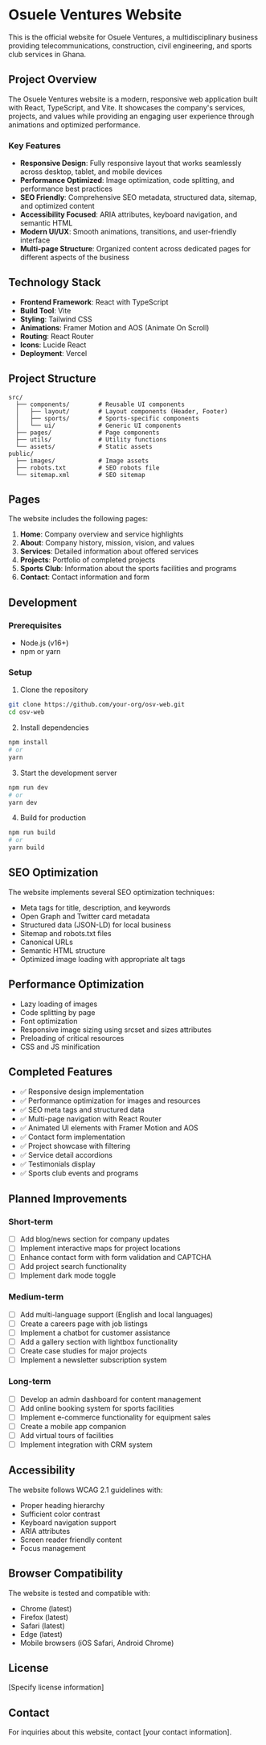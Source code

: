 # Osuele Ventures Website

This is the official website for Osuele Ventures, a multidisciplinary business providing telecommunications, construction, civil engineering, and sports club services in Ghana.

## Project Overview

The Osuele Ventures website is a modern, responsive web application built with React, TypeScript, and Vite. It showcases the company's services, projects, and values while providing an engaging user experience through animations and optimized performance.

### Key Features

- **Responsive Design**: Fully responsive layout that works seamlessly across desktop, tablet, and mobile devices
- **Performance Optimized**: Image optimization, code splitting, and performance best practices
- **SEO Friendly**: Comprehensive SEO metadata, structured data, sitemap, and optimized content
- **Accessibility Focused**: ARIA attributes, keyboard navigation, and semantic HTML
- **Modern UI/UX**: Smooth animations, transitions, and user-friendly interface
- **Multi-page Structure**: Organized content across dedicated pages for different aspects of the business

## Technology Stack

- **Frontend Framework**: React with TypeScript
- **Build Tool**: Vite
- **Styling**: Tailwind CSS
- **Animations**: Framer Motion and AOS (Animate On Scroll)
- **Routing**: React Router
- **Icons**: Lucide React
- **Deployment**: Vercel

## Project Structure

```
src/
  ├── components/        # Reusable UI components
  │   ├── layout/        # Layout components (Header, Footer)
  │   ├── sports/        # Sports-specific components
  │   └── ui/            # Generic UI components
  ├── pages/             # Page components
  ├── utils/             # Utility functions
  └── assets/            # Static assets
public/
  ├── images/            # Image assets
  ├── robots.txt         # SEO robots file
  └── sitemap.xml        # SEO sitemap
```

## Pages

The website includes the following pages:

1. **Home**: Company overview and service highlights
2. **About**: Company history, mission, vision, and values
3. **Services**: Detailed information about offered services
4. **Projects**: Portfolio of completed projects
5. **Sports Club**: Information about the sports facilities and programs
6. **Contact**: Contact information and form

## Development

### Prerequisites

- Node.js (v16+)
- npm or yarn

### Setup

1. Clone the repository
```bash
git clone https://github.com/your-org/osv-web.git
cd osv-web
```

2. Install dependencies
```bash
npm install
# or
yarn
```

3. Start the development server
```bash
npm run dev
# or
yarn dev
```

4. Build for production
```bash
npm run build
# or
yarn build
```

## SEO Optimization

The website implements several SEO optimization techniques:

- Meta tags for title, description, and keywords
- Open Graph and Twitter card metadata
- Structured data (JSON-LD) for local business
- Sitemap and robots.txt files
- Canonical URLs
- Semantic HTML structure
- Optimized image loading with appropriate alt tags

## Performance Optimization

- Lazy loading of images
- Code splitting by page
- Font optimization
- Responsive image sizing using srcset and sizes attributes
- Preloading of critical resources
- CSS and JS minification

## Completed Features

- ✅ Responsive design implementation
- ✅ Performance optimization for images and resources
- ✅ SEO meta tags and structured data
- ✅ Multi-page navigation with React Router
- ✅ Animated UI elements with Framer Motion and AOS
- ✅ Contact form implementation
- ✅ Project showcase with filtering
- ✅ Service detail accordions
- ✅ Testimonials display
- ✅ Sports club events and programs

## Planned Improvements

### Short-term

- [ ] Add blog/news section for company updates
- [ ] Implement interactive maps for project locations
- [ ] Enhance contact form with form validation and CAPTCHA
- [ ] Add project search functionality
- [ ] Implement dark mode toggle

### Medium-term

- [ ] Add multi-language support (English and local languages)
- [ ] Create a careers page with job listings
- [ ] Implement a chatbot for customer assistance
- [ ] Add a gallery section with lightbox functionality
- [ ] Create case studies for major projects
- [ ] Implement a newsletter subscription system

### Long-term

- [ ] Develop an admin dashboard for content management
- [ ] Add online booking system for sports facilities
- [ ] Implement e-commerce functionality for equipment sales
- [ ] Create a mobile app companion
- [ ] Add virtual tours of facilities
- [ ] Implement integration with CRM system

## Accessibility

The website follows WCAG 2.1 guidelines with:

- Proper heading hierarchy
- Sufficient color contrast
- Keyboard navigation support
- ARIA attributes
- Screen reader friendly content
- Focus management

## Browser Compatibility

The website is tested and compatible with:

- Chrome (latest)
- Firefox (latest)
- Safari (latest)
- Edge (latest)
- Mobile browsers (iOS Safari, Android Chrome)

## License

[Specify license information]

## Contact

For inquiries about this website, contact [your contact information].
